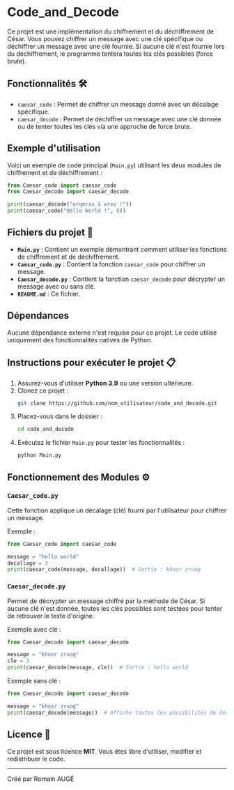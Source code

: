 # Code_and_Decode

Ce projet est une implémentation du chiffrement et du déchiffrement de César. Vous pouvez chiffrer un message avec une
clé spécifique ou déchiffrer un message avec une clé fournie. Si aucune clé n'est fournie lors du déchiffrement, le
programme tentera toutes les clés possibles (force brute).

## Fonctionnalités 🛠️

- `caesar_code` : Permet de chiffrer un message donné avec un décalage spécifique.
- `caesar_decode` : Permet de déchiffrer un message avec une clé donnée ou de tenter toutes les clés via une approche de
  force brute.

## Exemple d'utilisation

Voici un exemple de code principal (`Main.py`) utilisant les deux modules de chiffrement et de déchiffrement :

```python
from Caesar_code import caesar_code
from Caesar_decode import caesar_decode

print(caesar_decode("erqmrxu à wrxv !"))
print(caesar_code("Hello World !", 8))
```

## Fichiers du projet 📂

- **`Main.py`** : Contient un exemple démontrant comment utiliser les fonctions de chiffrement et de déchiffrement.
- **`Caesar_code.py`** : Contient la fonction `caesar_code` pour chiffrer un message.
- **`Caesar_decode.py`** : Contient la fonction `caesar_decode` pour décrypter un message avec ou sans clé.
- **`README.md`** : Ce fichier.

## Dépendances

Aucune dépendance externe n'est requise pour ce projet. Le code utilise uniquement des fonctionnalités natives de
Python.

## Instructions pour exécuter le projet 📋

1. Assurez-vous d'utiliser **Python 3.9** ou une version ultérieure.
2. Clonez ce projet :
   ```bash
   git clone https://github.com/nom_utilisateur/code_and_decode.git
   ```
3. Placez-vous dans le dossier :
   ```bash
   cd code_and_decode
   ```
4. Exécutez le fichier `Main.py` pour tester les fonctionnalités :
   ```bash
   python Main.py
   ```

## Fonctionnement des Modules ⚙️

### `Caesar_code.py`

Cette fonction applique un décalage (clé) fourni par l'utilisateur pour chiffrer un message.

Exemple :

```python
from Caesar_code import caesar_code

message = "hello world"
decallage = 3
print(caesar_code(message, decallage))  # Sortie : khoor zruog
```

### `Caesar_decode.py`

Permet de décrypter un message chiffré par la méthode de César. Si aucune clé n'est donnée, toutes les clés possibles
sont testées pour tenter de retrouver le texte d'origine.

Exemple avec clé :

```python
from Caesar_decode import caesar_decode

message = "khoor zruog"
cle = 3
print(caesar_decode(message, cle))  # Sortie : hello world
```

Exemple sans clé :

```python
from Caesar_decode import caesar_decode

message = "khoor zruog"
print(caesar_decode(message))  # Affiche toutes les possibilités de décryptage
```

## Licence 📜

Ce projet est sous licence **MIT**. Vous êtes libre d'utiliser, modifier et redistribuer le code.

---
Créé par Romain AUGÉ